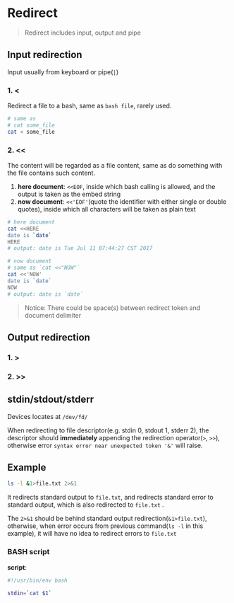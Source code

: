# Redirect

> Redirect includes input, output and pipe

## Input redirection

Input usually from keyboard or pipe(`|`)

### 1. <

Redirect a file to a bash, same as `bash file`, rarely used.

```bash
# same as
# cat some_file
cat < some_file
```

### 2. <<

The content will be regarded as a file content, same as do something with the file contains such content.

1. **here document**: `<<EOF`, inside which bash calling is allowed, and the output is taken as the embed string
2. **now document**: `<<'EOF'`(quote the identifier with either single or double quotes), inside which all characters will be taken as plain text

```bash
# here document
cat <<HERE
date is `date`
HERE
# output: date is Tue Jul 11 07:44:27 CST 2017

# now document
# same as `cat <<"NOW"`
cat <<'NOW'
date is `date`
NOW
# output: date is `date`
```

> Notice: There could be space(s) between redirect token and document delimiter

## Output redirection

### 1. >
### 2. >>

## stdin/stdout/stderr

Devices locates at `/dev/fd/`

When redirecting to file descriptor(e.g. stdin 0, stdout 1, stderr 2), the descriptor should **immediately** appending the redirection operator(`>`, `>>`), otherwise error `syntax error near unexpected token '&'` will raise.

## Example

```bash
ls -l &1>file.txt 2>&1
```

It redirects standard output to `file.txt`, and redirects standard error to standard output, which is also redirected to `file.txt` .

The `2>&1` should be behind standard output redirection(`&1>file.txt`), otherwise, when error occurs from previous command(`ls -l` in this example), it will have no idea to redirect errors to `file.txt`

### BASH script

**script**:

```bash
#!/usr/bin/env bash

stdin=`cat $1`
```
